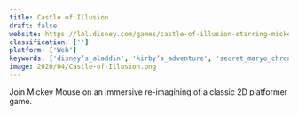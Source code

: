```yaml
---
title: Castle of Illusion
draft: false 
website: https://lol.disney.com/games/castle-of-illusion-starring-mickey-mouse-app
classification: ['']
platform: ['Web']
keywords: ['disney’s_aladdin', 'kirby’s_adventure', 'secret_maryo_chronicles', 'super_mario_bros._deluxe', 'super_mario_run']
image: 2020/04/Castle-of-Illusion.png
---
```

Join Mickey Mouse on an immersive re-imagining of a classic 2D platformer game.